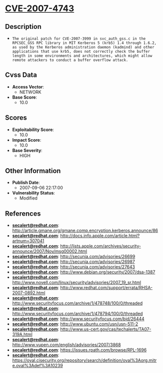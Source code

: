 
# [CVE-2007-4743](http://article.gmane.org/gmane.comp.encryption.kerberos.announce/86)

## Description

- `The original patch for CVE-2007-3999 in svc_auth_gss.c in the RPCSEC_GSS RPC library in MIT Kerberos 5 (krb5) 1.4 through 1.6.2, as used by the Kerberos administration daemon (kadmind) and other applications that use krb5, does not correctly check the buffer length in some environments and architectures, which might allow remote attackers to conduct a buffer overflow attack.`

## Cvss Data

- **Access Vector**:
  - NETWORK
- **Base Score**:
  - 10.0

## Scores

- **Exploitability Score**:
  - 10.0
- **Impact Score**:
  - 10.0
- **Base Severity**:
  - HIGH

## Other Information

- **Publish Date**:
  - 2007-09-06 22:17:00
- **Vulnerability Status**:
  - Modified

## References

- **secalert@redhat.com**: http://article.gmane.org/gmane.comp.encryption.kerberos.announce/86
- **secalert@redhat.com**: http://docs.info.apple.com/article.html?artnum=307041
- **secalert@redhat.com**: http://lists.apple.com/archives/security-announce/2007/Nov/msg00002.html
- **secalert@redhat.com**: http://secunia.com/advisories/26699
- **secalert@redhat.com**: http://secunia.com/advisories/26987
- **secalert@redhat.com**: http://secunia.com/advisories/27643
- **secalert@redhat.com**: http://www.debian.org/security/2007/dsa-1387
- **secalert@redhat.com**: http://www.novell.com/linux/security/advisories/2007_19_sr.html
- **secalert@redhat.com**: http://www.redhat.com/support/errata/RHSA-2007-0892.html
- **secalert@redhat.com**: http://www.securityfocus.com/archive/1/478748/100/0/threaded
- **secalert@redhat.com**: http://www.securityfocus.com/archive/1/478794/100/0/threaded
- **secalert@redhat.com**: http://www.securityfocus.com/bid/26444
- **secalert@redhat.com**: http://www.ubuntu.com/usn/usn-511-2
- **secalert@redhat.com**: http://www.us-cert.gov/cas/techalerts/TA07-319A.html
- **secalert@redhat.com**: http://www.vupen.com/english/advisories/2007/3868
- **secalert@redhat.com**: https://issues.rpath.com/browse/RPL-1696
- **secalert@redhat.com**: https://oval.cisecurity.org/repository/search/definition/oval%3Aorg.mitre.oval%3Adef%3A10239
